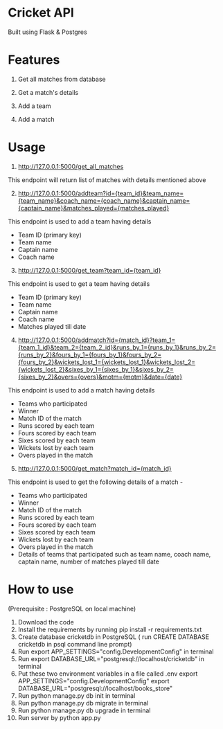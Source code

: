# Cricket API 

Built using Flask & Postgres

# Features

1. Get all matches from database

2. Get a match's details

3. Add a team

4. Add a match

# Usage 

1. http://127.0.0.1:5000/get_all_matches

This endpoint will return list of matches with details mentioned above

2. http://127.0.0.1:5000/addteam?id={team_id}&team_name={team_name}&coach_name={coach_name}&captain_name={captain_name}&matches_played={matches_played}

This endpoint is used to add a team having details
- Team ID (primary key)
- Team name
- Captain name
- Coach name

3. http://127.0.0.1:5000/get_team?team_id={team_id}

This endpoint is used to get a team having details 
- Team ID (primary key)
- Team name
- Captain name
- Coach name
- Matches played till date

4. http://127.0.0.1:5000/addmatch?id={match_id}?team_1={team_1_id}&team_2={team_2_id}&runs_by_1={runs_by_1}&runs_by_2={runs_by_2}&fours_by_1={fours_by_1}&fours_by_2={fours_by_2}&wickets_lost_1={wickets_lost_1}&wickets_lost_2={wickets_lost_2}&sixes_by_1={sixes_by_1}&sixes_by_2={sixes_by_2}&overs={overs}&motm={motm}&date={date}

This endpoint is used to add a match having details 
- Teams who participated 
- Winner
- Match ID of the match
- Runs scored by each team
- Fours scored by each team
- Sixes scored by each team
- Wickets lost by each team
- Overs played in the match

5. http://127.0.0.1:5000/get_match?match_id={match_id}

This endpoint is used to get the following details of a match -
- Teams who participated 
- Winner
- Match ID of the match
- Runs scored by each team
- Fours scored by each team
- Sixes scored by each team
- Wickets lost by each team
- Overs played in the match
- Details of teams that participated such as team name, coach name, captain name, number of matches played till date

# How to use
(Prerequisite : PostgreSQL on local machine)
1. Download the code
2. Install the requirements by running pip install -r requirements.txt
3. Create database cricketdb in PostgreSQL ( run CREATE DATABASE cricketdb in psql command line prompt)
4. Run export APP_SETTINGS="config.DevelopmentConfig" in terminal
5. Run export DATABASE_URL="postgresql://localhost/cricketdb" in terminal
6. Put these two environment variables in a file called .env
    export APP_SETTINGS="config.DevelopmentConfig"
    export DATABASE_URL="postgresql://localhost/books_store"
7. Run python manage.py db init in terminal
8. Run python manage.py db migrate in terminal
9. Run python manage.py db upgrade in terminal
10. Run server by python app.py
